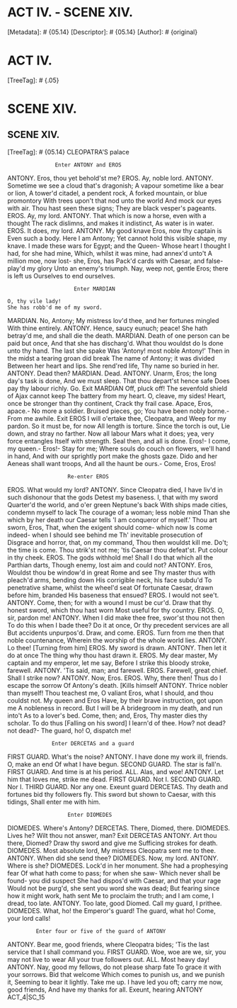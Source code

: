 # ACT IV. - SCENE XIV.
[Metadata]: # {05.14}
[Descriptor]: # {05.14}
[Author]: # {original}
# ACT IV.

[TreeTag]: # {.05}

# SCENE XIV.
## SCENE XIV.
[TreeTag]: # {05.14}
                     CLEOPATRA'S palace

                   Enter ANTONY and EROS

  ANTONY. Eros, thou yet behold'st me?
  EROS. Ay, noble lord.
  ANTONY. Sometime we see a cloud that's dragonish;
    A vapour sometime like a bear or lion,
    A tower'd citadel, a pendent rock,
    A forked mountain, or blue promontory
    With trees upon't that nod unto the world
    And mock our eyes with air. Thou hast seen these signs;
    They are black vesper's pageants.
  EROS. Ay, my lord.
  ANTONY. That which is now a horse, even with a thought
    The rack dislimns, and makes it indistinct,
    As water is in water.
  EROS. It does, my lord.
  ANTONY. My good knave Eros, now thy captain is
    Even such a body. Here I am Antony;
    Yet cannot hold this visible shape, my knave.
    I made these wars for Egypt; and the Queen-
    Whose heart I thought I had, for she had mine,
    Which, whilst it was mine, had annex'd unto't
    A million moe, now lost- she, Eros, has
    Pack'd cards with Caesar, and false-play'd my glory
    Unto an enemy's triumph.
    Nay, weep not, gentle Eros; there is left us
    Ourselves to end ourselves.

                         Enter MARDIAN

    O, thy vile lady!
    She has robb'd me of my sword.
  MARDIAN. No, Antony;
    My mistress lov'd thee, and her fortunes mingled
    With thine entirely.
  ANTONY. Hence, saucy eunuch; peace!
    She hath betray'd me, and shall die the death.
  MARDIAN. Death of one person can be paid but once,
    And that she has discharg'd. What thou wouldst do
    Is done unto thy hand. The last she spake
    Was 'Antony! most noble Antony!'
    Then in the midst a tearing groan did break
    The name of Antony; it was divided
    Between her heart and lips. She rend'red life,
    Thy name so buried in her.
  ANTONY. Dead then?
  MARDIAN. Dead.
  ANTONY. Unarm, Eros; the long day's task is done,
    And we must sleep. That thou depart'st hence safe
    Does pay thy labour richly. Go.                 Exit MARDIAN
    Off, pluck off!
    The sevenfold shield of Ajax cannot keep
    The battery from my heart. O, cleave, my sides!
    Heart, once be stronger than thy continent,
    Crack thy frail case. Apace, Eros, apace.-
    No more a soldier. Bruised pieces, go;
    You have been nobly borne.- From me awhile.        Exit EROS
    I will o'ertake thee, Cleopatra, and
    Weep for my pardon. So it must be, for now
    All length is torture. Since the torch is out,
    Lie down, and stray no farther. Now all labour
    Mars what it does; yea, very force entangles
    Itself with strength. Seal then, and all is done.
    Eros!- I come, my queen.- Eros!- Stay for me;
    Where souls do couch on flowers, we'll hand in hand,
    And with our sprightly port make the ghosts gaze.
    Dido and her Aeneas shall want troops,
    And all the haunt be ours.- Come, Eros, Eros!

                       Re-enter EROS

  EROS. What would my lord?
  ANTONY. Since Cleopatra died,
    I have liv'd in such dishonour that the gods
    Detest my baseness. I, that with my sword
    Quarter'd the world, and o'er green Neptune's back
    With ships made cities, condemn myself to lack
    The courage of a woman; less noble mind
    Than she which by her death our Caesar tells
    'I am conqueror of myself.' Thou art sworn, Eros,
    That, when the exigent should come- which now
    Is come indeed- when I should see behind me
    Th' inevitable prosecution of
    Disgrace and horror, that, on my command,
    Thou then wouldst kill me. Do't; the time is come.
    Thou strik'st not me; 'tis Caesar thou defeat'st.
    Put colour in thy cheek.
  EROS. The gods withhold me!
    Shall I do that which all the Parthian darts,
    Though enemy, lost aim and could not?
  ANTONY. Eros,
    Wouldst thou be window'd in great Rome and see
    Thy master thus with pleach'd arms, bending down
    His corrigible neck, his face subdu'd
    To penetrative shame, whilst the wheel'd seat
    Of fortunate Caesar, drawn before him, branded
    His baseness that ensued?
  EROS. I would not see't.
  ANTONY. Come, then; for with a wound I must be cur'd.
    Draw that thy honest sword, which thou hast worn
    Most useful for thy country.
  EROS. O, sir, pardon me!
  ANTONY. When I did make thee free, swor'st thou not then
    To do this when I bade thee? Do it at once,
    Or thy precedent services are all
    But accidents unpurpos'd. Draw, and come.
  EROS. Turn from me then that noble countenance,
    Wherein the worship of the whole world lies.
  ANTONY. Lo thee!                            [Turning from him]
  EROS. My sword is drawn.
  ANTONY. Then let it do at once
    The thing why thou hast drawn it.
  EROS. My dear master,
    My captain and my emperor, let me say,
    Before I strike this bloody stroke, farewell.
  ANTONY. 'Tis said, man; and farewell.
  EROS. Farewell, great chief. Shall I strike now?
  ANTONY. Now, Eros.
  EROS. Why, there then! Thus do I escape the sorrow
    Of Antony's death.                            [Kills himself
  ANTONY. Thrice nobler than myself!
    Thou teachest me, O valiant Eros, what
    I should, and thou couldst not. My queen and Eros
    Have, by their brave instruction, got upon me
    A nobleness in record. But I will be
    A bridegroom in my death, and run into't
    As to a lover's bed. Come, then; and, Eros,
    Thy master dies thy scholar. To do thus
                                          [Falling on his sword]
    I learn'd of thee. How? not dead? not dead?-
    The guard, ho! O, dispatch me!

                  Enter DERCETAS and a guard

  FIRST GUARD. What's the noise?
  ANTONY. I have done my work ill, friends. O, make an end
    Of what I have begun.
  SECOND GUARD. The star is fall'n.
  FIRST GUARD. And time is at his period.
  ALL. Alas, and woe!
  ANTONY. Let him that loves me, strike me dead.
  FIRST GUARD. Not I.
  SECOND GUARD. Nor I.
  THIRD GUARD. Nor any one.                         Exeunt guard
  DERCETAS. Thy death and fortunes bid thy followers fly.
    This sword but shown to Caesar, with this tidings,
    Shall enter me with him.

                       Enter DIOMEDES

  DIOMEDES. Where's Antony?
  DERCETAS. There, Diomed, there.
  DIOMEDES. Lives he?
    Wilt thou not answer, man?                     Exit DERCETAS
  ANTONY. Art thou there, Diomed? Draw thy sword and give me
    Sufficing strokes for death.
  DIOMEDES. Most absolute lord,
    My mistress Cleopatra sent me to thee.
  ANTONY. When did she send thee?
  DIOMEDES. Now, my lord.
  ANTONY. Where is she?
  DIOMEDES. Lock'd in her monument. She had a prophesying fear
    Of what hath come to pass; for when she saw-
    Which never shall be found- you did suspect
    She had dispos'd with Caesar, and that your rage
    Would not be purg'd, she sent you word she was dead;
    But fearing since how it might work, hath sent
    Me to proclaim the truth; and I am come,
    I dread, too late.
  ANTONY. Too late, good Diomed. Call my guard, I prithee.
  DIOMEDES. What, ho! the Emperor's guard! The guard, what ho!
    Come, your lord calls!

             Enter four or five of the guard of ANTONY

  ANTONY. Bear me, good friends, where Cleopatra bides;
    'Tis the last service that I shall command you.
  FIRST GUARD. Woe, woe are we, sir, you may not live to wear
    All your true followers out.
  ALL. Most heavy day!
  ANTONY. Nay, good my fellows, do not please sharp fate
    To grace it with your sorrows. Bid that welcome
    Which comes to punish us, and we punish it,
    Seeming to bear it lightly. Take me up.
    I have led you oft; carry me now, good friends,
    And have my thanks for all.           Exeunt, hearing ANTONY
ACT_4|SC_15

